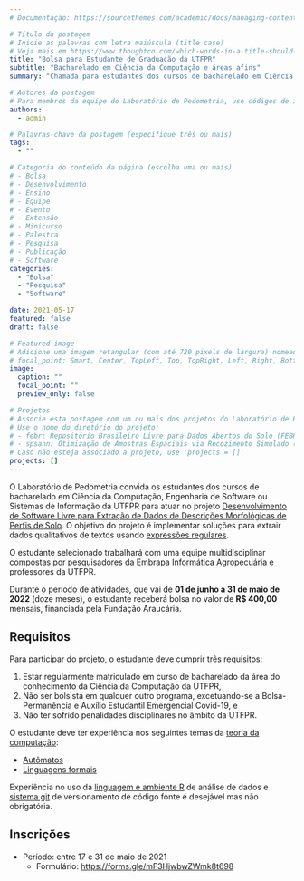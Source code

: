 ```yaml
---
# Documentação: https://sourcethemes.com/academic/docs/managing-content/

# Título da postagem
# Inicie as palavras com letra maiúscula (title case)
# Veja mais em https://www.thoughtco.com/which-words-in-a-title-should-be-capitalized-1691026
title: "Bolsa para Estudante de Graduação da UTFPR"
subtitle: "Bacharelado em Ciência da Computação e áreas afins"
summary: "Chamada para estudantes dos cursos de bacharelado em Ciência da Computação, Engenharia de Software ou Sistemas de Informação da UTFPR atuarem em projeto de pesquisa de extração de dados de textos usando expressões regulares (regex). Os desenvolvimentos da pesquisa serão publicados na forma de pacote R."

# Autores da postagem
# Para membros da equipe do Laboratório de Pedometria, use códigos de identificação conforme 'content/authors'
authors:
  - admin

# Palavras-chave da postagem (especifique três ou mais)
tags:
  - ""

# Categoria do conteúdo da página (escolha uma ou mais)
# - Bolsa
# - Desenvolvimento
# - Ensino
# - Equipe
# - Evento
# - Extensão
# - Minicurso
# - Palestra
# - Pesquisa
# - Publicação
# - Software
categories:
  - "Bolsa"
  - "Pesquisa"
  - "Software"

date: 2021-05-17
featured: false
draft: false

# Featured image
# Adicione uma imagem retangular (com até 720 pixels de largura) nomeada 'featured' ao diretório desta postagem
# focal_point: Smart, Center, TopLeft, Top, TopRight, Left, Right, BottomLeft, Bottom, BottomRight
image:
  caption: ""
  focal_point: ""
  preview_only: false

# Projetos
# Associe esta postagem com um ou mais dos projetos do Laboratório de Pedometria
# Use o nome do diretório do projeto:
# - febr: Repositório Brasileiro Livre para Dados Abertos do Solo (FEBR)
# - spsann: Otimização de Amostras Espaciais via Recozimento Simulado (SPSANN)
# Caso não esteja associado a projeto, use 'projects = []'
projects: []
---
```


O Laboratório de Pedometria convida os estudantes dos cursos de bacharelado em
Ciência da Computação, Engenharia de Software ou Sistemas de Informação da UTFPR
para atuar no projeto
[Desenvolvimento de Software Livre para Extração de Dados de Descrições Morfológicas de Perfis de Solo][projeto].
O objetivo do projeto é
implementar soluções para extrair dados qualitativos de textos usando [expressões regulares](https://pt.wikipedia.org/wiki/Express%C3%A3o_regular).

[projeto]: https://docs.google.com/document/d/1uqfw2JPlu9V4F4AKX3W6yLYb_bzgaDMAwY9k4nxP-xU/edit?usp=sharing

O estudante selecionado trabalhará com uma equipe multidisciplinar compostas por pesquisadores da
Embrapa Informática Agropecuária e professores da UTFPR.

Durante o período de atividades, que vai de
**01 de junho a 31 de maio de 2022** (doze meses),
o estudante receberá bolsa no valor de
**R$ 400,00** mensais,
financiada pela Fundação Araucária.

## Requisitos

Para participar do projeto, o estudante deve cumprir três requisitos:

1. Estar regularmente matriculado em curso de bacharelado da área do conhecimento da Ciência da Computação da UTFPR,
2. Não ser bolsista em qualquer outro programa, excetuando-se a Bolsa-Permanência e Auxílio Estudantil Emergencial Covid-19, e
3. Não ter sofrido penalidades disciplinares no âmbito da UTFPR.

O estudante deve ter experiência nos seguintes temas da [teoria da computação](https://pt.wikipedia.org/wiki/Teoria_da_computa%C3%A7%C3%A3o):

* [Autômatos](https://pt.wikipedia.org/wiki/Teoria_dos_aut%C3%B4matos)
* [Linguagens formais](https://pt.wikipedia.org/wiki/Linguagem_formal)

Experiência no uso da [linguagem e ambiente R][r] de análise de dados e
[sistema git][git] de versionamento de código fonte
é desejável mas não obrigatória.

[r]: https://pt.wikipedia.org/wiki/R_(linguagem_de_programa%C3%A7%C3%A3o)
[git]: https://pt.wikipedia.org/wiki/Git

## Inscrições

* Período: entre 17 e 31 de maio de 2021
  * Formulário: <https://forms.gle/mF3HjwbwZWmk8t698>
